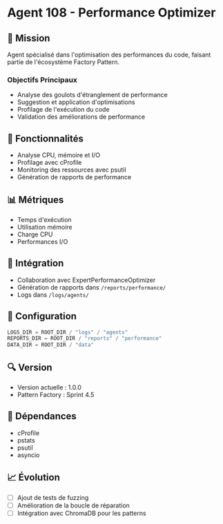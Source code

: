 # Agent 108 - Performance Optimizer

## 🎯 Mission
Agent spécialisé dans l'optimisation des performances du code, faisant partie de l'écosystème Factory Pattern.

### Objectifs Principaux
- Analyse des goulots d'étranglement de performance
- Suggestion et application d'optimisations
- Profilage de l'exécution du code
- Validation des améliorations de performance

## 🔧 Fonctionnalités
- Analyse CPU, mémoire et I/O
- Profilage avec cProfile
- Monitoring des ressources avec psutil
- Génération de rapports de performance

## 📊 Métriques
- Temps d'exécution
- Utilisation mémoire
- Charge CPU
- Performances I/O

## 🔄 Intégration
- Collaboration avec ExpertPerformanceOptimizer
- Génération de rapports dans `/reports/performance/`
- Logs dans `/logs/agents/`

## 📝 Configuration
```python
LOGS_DIR = ROOT_DIR / "logs" / "agents"
REPORTS_DIR = ROOT_DIR / "reports" / "performance"
DATA_DIR = ROOT_DIR / "data"
```

## 🔍 Version
- Version actuelle : 1.0.0
- Pattern Factory : Sprint 4.5

## 🔗 Dépendances
- cProfile
- pstats
- psutil
- asyncio

## 📈 Évolution
- [ ] Ajout de tests de fuzzing
- [ ] Amélioration de la boucle de réparation
- [ ] Intégration avec ChromaDB pour les patterns 